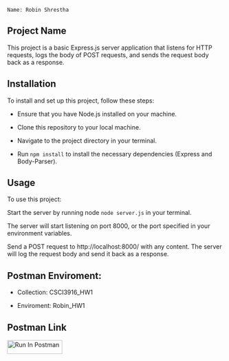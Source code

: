 ```
Name: Robin Shrestha
```

## Project Name
This project is a basic Express.js server application that listens for HTTP requests, logs the body of POST requests, and sends the request body back as a response.


## Installation
To install and set up this project, follow these steps:

- Ensure that you have Node.js installed on your machine. 

- Clone this repository to your local machine.

- Navigate to the project directory in your terminal.

- Run ``npm install`` to install the necessary dependencies (Express and Body-Parser).

## Usage
To use this project:

Start the server by running node `node server.js` in your terminal.

The server will start listening on port 8000, or the port specified in your environment variables.

Send a POST request to http://localhost:8000/ with any content. The server will log the request body and send it back as a response.

## Postman Enviroment: 
- Collection: CSCI3916_HW1

- Enviroment: Robin_HW1

## Postman Link
[<img src="https://run.pstmn.io/button.svg" alt="Run In Postman" style="width: 128px; height: 32px;">](https://app.getpostman.com/run-collection/32232262-8a0fa63d-69fb-4939-a4a8-185b9b020aa8?action=collection%2Ffork&source=rip_markdown&collection-url=entityId%3D32232262-8a0fa63d-69fb-4939-a4a8-185b9b020aa8%26entityType%3Dcollection%26workspaceId%3Dca3c3d1e-eea4-46ea-b8aa-d5044f56b4cf)
